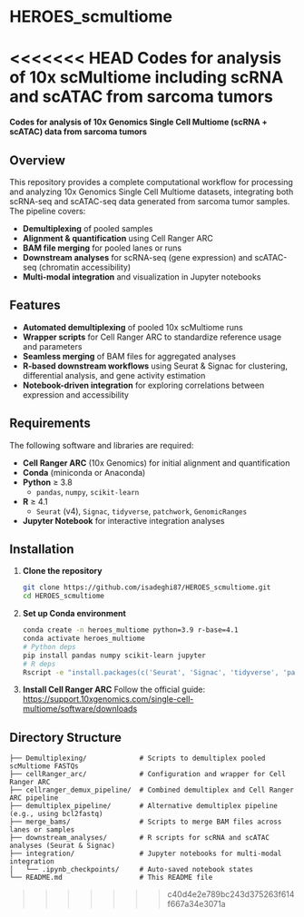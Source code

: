 # HEROES_scmultiome
<<<<<<< HEAD
Codes for analysis of 10x scMultiome including scRNA and scATAC from sarcoma tumors
=======

**Codes for analysis of 10x Genomics Single Cell Multiome (scRNA + scATAC) data from sarcoma tumors**

## Overview

This repository provides a complete computational workflow for processing and analyzing 10x Genomics Single Cell Multiome datasets, integrating both scRNA-seq and scATAC-seq data generated from sarcoma tumor samples. The pipeline covers:

- **Demultiplexing** of pooled samples
- **Alignment & quantification** using Cell Ranger ARC
- **BAM file merging** for pooled lanes or runs
- **Downstream analyses** for scRNA-seq (gene expression) and scATAC-seq (chromatin accessibility)
- **Multi-modal integration** and visualization in Jupyter notebooks

## Features

- **Automated demultiplexing** of pooled 10x scMultiome runs
- **Wrapper scripts** for Cell Ranger ARC to standardize reference usage and parameters
- **Seamless merging** of BAM files for aggregated analyses
- **R-based downstream workflows** using Seurat & Signac for clustering, differential analysis, and gene activity estimation
- **Notebook-driven integration** for exploring correlations between expression and accessibility

## Requirements

The following software and libraries are required:

- **Cell Ranger ARC** (10x Genomics) for initial alignment and quantification
- **Conda** (miniconda or Anaconda)
- **Python** ≥ 3.8
  - `pandas`, `numpy`, `scikit-learn`
- **R** ≥ 4.1
  - `Seurat` (v4), `Signac`, `tidyverse`, `patchwork`, `GenomicRanges`
- **Jupyter Notebook** for interactive integration analyses

## Installation

1. **Clone the repository**
   ```bash
   git clone https://github.com/isadeghi87/HEROES_scmultiome.git
   cd HEROES_scmultiome
   ```

2. **Set up Conda environment**
   ```bash
   conda create -n heroes_multiome python=3.9 r-base=4.1
   conda activate heroes_multiome
   # Python deps
   pip install pandas numpy scikit-learn jupyter
   # R deps
   Rscript -e "install.packages(c('Seurat', 'Signac', 'tidyverse', 'patchwork', 'GenomicRanges'))"
   ```

3. **Install Cell Ranger ARC**
   Follow the official guide: https://support.10xgenomics.com/single-cell-multiome/software/downloads

## Directory Structure

```
├── Demultiplexing/             # Scripts to demultiplex pooled scMultiome FASTQs
├── cellRanger_arc/             # Configuration and wrapper for Cell Ranger ARC
├── cellranger_demux_pipeline/  # Combined demultiplex and Cell Ranger ARC pipeline
├── demultiplex_pipeline/       # Alternative demultiplex pipeline (e.g., using bcl2fastq)
├── merge_bams/                 # Scripts to merge BAM files across lanes or samples
├── downstream_analyses/        # R scripts for scRNA and scATAC analyses (Seurat & Signac)
├── integration/                # Jupyter notebooks for multi-modal integration
│   └── .ipynb_checkpoints/     # Auto-saved notebook states
└── README.md                   # This README file
```
>>>>>>> c40d4e2e789bc243d375263f614f667a34e3071a
